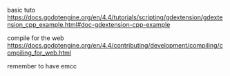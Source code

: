 basic tuto
https://docs.godotengine.org/en/4.4/tutorials/scripting/gdextension/gdextension_cpp_example.html#doc-gdextension-cpp-example

compile for the web
https://docs.godotengine.org/en/4.4/contributing/development/compiling/compiling_for_web.html

remember to have emcc